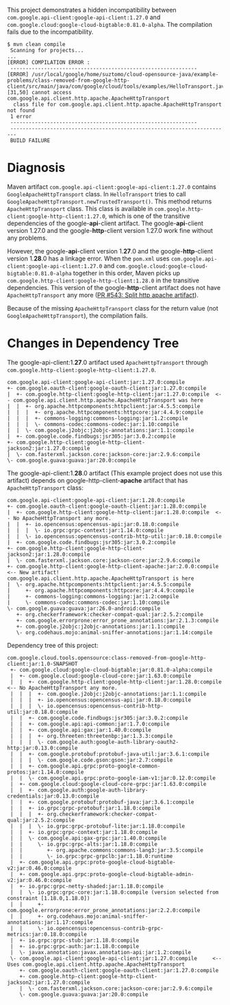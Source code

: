 This project demonstrates a hidden incompatibility between
`com.google.api-client:google-api-client:1.27.0` and
`com.google.cloud:google-cloud-bigtable:0.81.0-alpha`. The compilation fails due to the
incompatibility.

```
$ mvn clean compile
 Scanning for projects...
...
[ERROR] COMPILATION ERROR : 
 -------------------------------------------------------------
[ERROR] /usr/local/google/home/suztomo/cloud-opensource-java/example-problems/class-removed-from-google-http-client/src/main/java/com/google/cloud/tools/examples/HelloTransport.java:[31,50] cannot access com.google.api.client.http.apache.ApacheHttpTransport
  class file for com.google.api.client.http.apache.ApacheHttpTransport not found
 1 error
 -------------------------------------------------------------
 ------------------------------------------------------------------------
 BUILD FAILURE
```

# Diagnosis

Maven artifact `com.google.api-client:google-api-client:1.27.0` contains `GoogleApacheHttpTransport`
class.
In `HelloTransport` tries to call `GoogleApacheHttpTransport.newTrustedTransport()`. This method
returns `ApacheHttpTransport` class.
This class is available in `com.google.http-client:google-http-client:1.27.0`, which is one of the
transitive dependencies of the google-__api__-client artifact. The google-__api__-client version
1.27.0 and the google-__http__-client version 1.27.0 work fine without any problems.

However, the google-__api__-client version 1.__27__.0 and the google-__http__-client version
1.__28__.0 has a linkage error.
When the `pom.xml` uses `com.google.api-client:google-api-client:1.27.0` and
`com.google.cloud:google-cloud-bigtable:0.81.0-alpha` together in this order, Maven picks up 
`com.google.http-client:google-http-client:1.28.0` in the transitive dependencies.
This version of the google-__http__-client artifact does not have `ApacheHttpTransport` any more
([PR #543: Split http apache artifact](
https://github.com/googleapis/google-http-java-client/commit/bf4a8dad3f44772504f0223544ab7b92c9bea3be#diff-a2171533e9e559802ade0026c92d3bdf)).

Because of the missing `ApacheHttpTransport` class for the return value (not
`GoogleApacheHttpTransport`), the compilation fails.

# Changes in Dependency Tree

The google-api-client:1.__27__.0 artifact used `ApacheHttpTransport` through
`com.google.http-client:google-http-client:1.27.0`.

```
com.google.api-client:google-api-client:jar:1.27.0:compile
+- com.google.oauth-client:google-oauth-client:jar:1.27.0:compile
|  +- com.google.http-client:google-http-client:jar:1.27.0:compile  <-- com.google.api.client.http.apache.ApacheHttpTransport was here
|  |  +- org.apache.httpcomponents:httpclient:jar:4.5.5:compile
|  |  |  +- org.apache.httpcomponents:httpcore:jar:4.4.9:compile
|  |  |  +- commons-logging:commons-logging:jar:1.2:compile
|  |  |  \- commons-codec:commons-codec:jar:1.10:compile
|  |  \- com.google.j2objc:j2objc-annotations:jar:1.1:compile
|  +- com.google.code.findbugs:jsr305:jar:3.0.2:compile
+- com.google.http-client:google-http-client-jackson2:jar:1.27.0:compile
|  \- com.fasterxml.jackson.core:jackson-core:jar:2.9.6:compile
\- com.google.guava:guava:jar:20.0:compile
```

The google-api-client:1.__28__.0 artifact (This example project does not use this artifact) depends
on google-http-client-__apache__ artifact that has `ApacheHttpTransport` class:

```
com.google.api-client:google-api-client:jar:1.28.0:compile
+- com.google.oauth-client:google-oauth-client:jar:1.28.0:compile
|  +- com.google.http-client:google-http-client:jar:1.28.0:compile  <-- No ApacheHttpTransport any more.
|  |  +- io.opencensus:opencensus-api:jar:0.18.0:compile
|  |  |  \- io.grpc:grpc-context:jar:1.14.0:compile
|  |  \- io.opencensus:opencensus-contrib-http-util:jar:0.18.0:compile
|  +- com.google.code.findbugs:jsr305:jar:3.0.2:compile
+- com.google.http-client:google-http-client-jackson2:jar:1.28.0:compile
|  \- com.fasterxml.jackson.core:jackson-core:jar:2.9.6:compile
+- com.google.http-client:google-http-client-apache:jar:2.0.0:compile   <-- New artifact! com.google.api.client.http.apache.ApacheHttpTransport is here
|  \- org.apache.httpcomponents:httpclient:jar:4.5.5:compile
|     +- org.apache.httpcomponents:httpcore:jar:4.4.9:compile
|     +- commons-logging:commons-logging:jar:1.2:compile
|     \- commons-codec:commons-codec:jar:1.10:compile
\- com.google.guava:guava:jar:26.0-android:compile
   +- org.checkerframework:checker-compat-qual:jar:2.5.2:compile
   +- com.google.errorprone:error_prone_annotations:jar:2.1.3:compile
   +- com.google.j2objc:j2objc-annotations:jar:1.1:compile
   \- org.codehaus.mojo:animal-sniffer-annotations:jar:1.14:compile
```

Dependency tree of this project:

```
com.google.cloud.tools.opensource:class-removed-from-google-http-client:jar:1.0-SNAPSHOT
 +- com.google.cloud:google-cloud-bigtable:jar:0.81.0-alpha:compile
 |  +- com.google.cloud:google-cloud-core:jar:1.63.0:compile
 |  |  +- com.google.http-client:google-http-client:jar:1.28.0:compile   <-- No ApacheHttpTransport any more. 
 |  |  |  +- com.google.j2objc:j2objc-annotations:jar:1.1:compile
 |  |  |  +- io.opencensus:opencensus-api:jar:0.18.0:compile
 |  |  |  \- io.opencensus:opencensus-contrib-http-util:jar:0.18.0:compile
 |  |  +- com.google.code.findbugs:jsr305:jar:3.0.2:compile
 |  |  +- com.google.api:api-common:jar:1.7.0:compile
 |  |  +- com.google.api:gax:jar:1.40.0:compile
 |  |  |  +- org.threeten:threetenbp:jar:1.3.3:compile
 |  |  |  \- com.google.auth:google-auth-library-oauth2-http:jar:0.13.0:compile
 |  |  +- com.google.protobuf:protobuf-java-util:jar:3.6.1:compile
 |  |  |  \- com.google.code.gson:gson:jar:2.7:compile
 |  |  +- com.google.api.grpc:proto-google-common-protos:jar:1.14.0:compile
 |  |  \- com.google.api.grpc:proto-google-iam-v1:jar:0.12.0:compile
 |  +- com.google.cloud:google-cloud-core-grpc:jar:1.63.0:compile
 |  |  +- com.google.auth:google-auth-library-credentials:jar:0.13.0:compile
 |  |  +- com.google.protobuf:protobuf-java:jar:3.6.1:compile
 |  |  +- io.grpc:grpc-protobuf:jar:1.18.0:compile
 |  |  |  +- org.checkerframework:checker-compat-qual:jar:2.5.2:compile
 |  |  |  \- io.grpc:grpc-protobuf-lite:jar:1.18.0:compile
 |  |  +- io.grpc:grpc-context:jar:1.18.0:compile
 |  |  \- com.google.api:gax-grpc:jar:1.40.0:compile
 |  |     \- io.grpc:grpc-alts:jar:1.18.0:compile
 |  |        +- org.apache.commons:commons-lang3:jar:3.5:compile
 |  |        \- io.grpc:grpc-grpclb:jar:1.18.0:runtime
 |  +- com.google.api.grpc:proto-google-cloud-bigtable-v2:jar:0.46.0:compile
 |  +- com.google.api.grpc:proto-google-cloud-bigtable-admin-v2:jar:0.46.0:compile
 |  +- io.grpc:grpc-netty-shaded:jar:1.18.0:compile
 |  |  \- io.grpc:grpc-core:jar:1.18.0:compile (version selected from constraint [1.18.0,1.18.0])
 |  |     +- com.google.errorprone:error_prone_annotations:jar:2.2.0:compile
 |  |     +- org.codehaus.mojo:animal-sniffer-annotations:jar:1.17:compile
 |  |     \- io.opencensus:opencensus-contrib-grpc-metrics:jar:0.18.0:compile
 |  +- io.grpc:grpc-stub:jar:1.18.0:compile
 |  +- io.grpc:grpc-auth:jar:1.18.0:compile
 |  \- javax.annotation:javax.annotation-api:jar:1.2:compile
 \- com.google.api-client:google-api-client:jar:1.27.0:compile     <-- Uses com.google.api.client.http.apache.ApacheHttpTransport
    +- com.google.oauth-client:google-oauth-client:jar:1.27.0:compile
    +- com.google.http-client:google-http-client-jackson2:jar:1.27.0:compile
    |  \- com.fasterxml.jackson.core:jackson-core:jar:2.9.6:compile
    \- com.google.guava:guava:jar:20.0:compile
```
